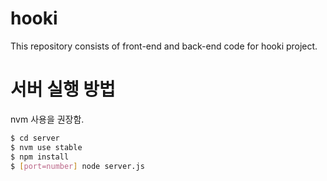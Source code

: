 # hooki

This repository consists of front-end and back-end code for hooki project.

# 서버 실행 방법
nvm 사용을 권장함.

```sh
$ cd server
$ nvm use stable
$ npm install
$ [port=number] node server.js
```

